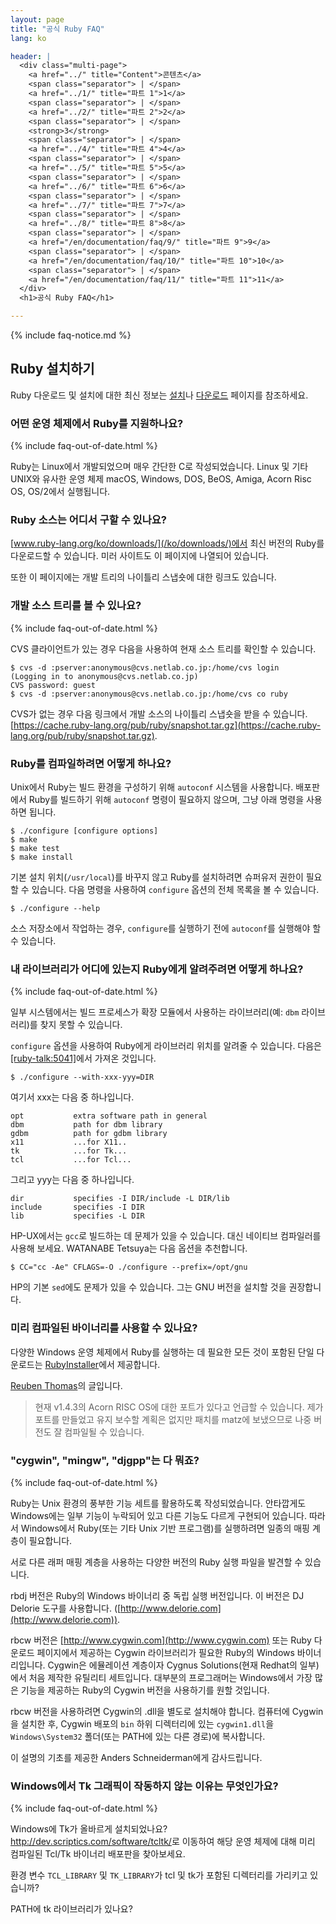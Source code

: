 ```yaml
---
layout: page
title: "공식 Ruby FAQ"
lang: ko

header: |
  <div class="multi-page">
    <a href="../" title="Content">콘텐츠</a>
    <span class="separator"> | </span>
    <a href="../1/" title="파트 1">1</a>
    <span class="separator"> | </span>
    <a href="../2/" title="파트 2">2</a>
    <span class="separator"> | </span>
    <strong>3</strong>
    <span class="separator"> | </span>
    <a href="../4/" title="파트 4">4</a>
    <span class="separator"> | </span>
    <a href="../5/" title="파트 5">5</a>
    <span class="separator"> | </span>
    <a href="../6/" title="파트 6">6</a>
    <span class="separator"> | </span>
    <a href="../7/" title="파트 7">7</a>
    <span class="separator"> | </span>
    <a href="../8/" title="파트 8">8</a>
    <span class="separator"> | </span>
    <a href="/en/documentation/faq/9/" title="파트 9">9</a>
    <span class="separator"> | </span>
    <a href="/en/documentation/faq/10/" title="파트 10">10</a>
    <span class="separator"> | </span>
    <a href="/en/documentation/faq/11/" title="파트 11">11</a>
  </div>
  <h1>공식 Ruby FAQ</h1>

---
```


{% include faq-notice.md %}

## Ruby 설치하기

Ruby 다운로드 및 설치에 대한 최신 정보는
[설치](/ko/documentation/installation/)나 [다운로드](/ko/downloads/) 페이지를
참조하세요.

### 어떤 운영 체제에서 Ruby를 지원하나요?

{% include faq-out-of-date.html %}

Ruby는 Linux에서 개발되었으며 매우 간단한 C로 작성되었습니다. Linux 및 기타
UNIX와 유사한 운영 체제 macOS, Windows, DOS, BeOS, Amiga, Acorn Risc OS,
OS/2에서 실행됩니다.

### Ruby 소스는 어디서 구할 수 있나요?

[www.ruby-lang.org/ko/downloads/](/ko/downloads/)에서 최신 버전의 Ruby를
다운로드할 수 있습니다. 미러 사이트도 이 페이지에 나열되어 있습니다.

또한 이 페이지에는 개발 트리의 나이틀리 스냅숏에 대한 링크도 있습니다.

### 개발 소스 트리를 볼 수 있나요?

{% include faq-out-of-date.html %}

CVS 클라이언트가 있는 경우 다음을 사용하여 현재 소스 트리를 확인할 수 있습니다.

~~~
$ cvs -d :pserver:anonymous@cvs.netlab.co.jp:/home/cvs login
(Logging in to anonymous@cvs.netlab.co.jp)
CVS password: guest
$ cvs -d :pserver:anonymous@cvs.netlab.co.jp:/home/cvs co ruby
~~~

CVS가 없는 경우 다음 링크에서 개발 소스의 나이틀리 스냅숏을 받을 수 있습니다.
[https://cache.ruby-lang.org/pub/ruby/snapshot.tar.gz](https://cache.ruby-lang.org/pub/ruby/snapshot.tar.gz).

### Ruby를 컴파일하려면 어떻게 하나요?

Unix에서 Ruby는 빌드 환경을 구성하기 위해 `autoconf` 시스템을 사용합니다.
배포판에서 Ruby를 빌드하기 위해 `autoconf` 명령이 필요하지 않으며, 그냥 아래
명령을 사용하면 됩니다.

~~~
$ ./configure [configure options]
$ make
$ make test
$ make install
~~~

기본 설치 위치(`/usr/local`)를 바꾸지 않고 Ruby를 설치하려면 슈퍼유저 권한이
필요할 수 있습니다. 다음 명령을 사용하여 `configure` 옵션의 전체 목록을 볼 수
있습니다.

~~~
$ ./configure --help
~~~

소스 저장소에서 작업하는 경우, `configure`를 실행하기 전에 `autoconf`를
실행해야 할 수 있습니다.

### 내 라이브러리가 어디에 있는지 Ruby에게 알려주려면 어떻게 하나요?

{% include faq-out-of-date.html %}

일부 시스템에서는 빌드 프로세스가 확장 모듈에서 사용하는
라이브러리(예: `dbm` 라이브러리)를 찾지 못할 수 있습니다.

`configure` 옵션을 사용하여 Ruby에게 라이브러리 위치를 알려줄 수 있습니다.
다음은 [\[ruby-talk:5041\]][ruby-talk:5041]에서 가져온 것입니다.

~~~
$ ./configure --with-xxx-yyy=DIR
~~~

여기서 xxx는 다음 중 하나입니다.

~~~
opt           extra software path in general
dbm           path for dbm library
gdbm          path for gdbm library
x11           ...for X11..
tk            ...for Tk...
tcl           ...for Tcl...
~~~

그리고 yyy는 다음 중 하나입니다.

~~~
dir           specifies -I DIR/include -L DIR/lib
include       specifies -I DIR
lib           specifies -L DIR
~~~

HP-UX에서는 `gcc`로 빌드하는 데 문제가 있을 수 있습니다. 대신 네이티브
컴파일러를 사용해 보세요. WATANABE Tetsuya는 다음 옵션을 추천합니다.

~~~
$ CC="cc -Ae" CFLAGS=-O ./configure --prefix=/opt/gnu
~~~

HP의 기본 `sed`에도 문제가 있을 수 있습니다. 그는 GNU 버전을 설치할
것을 권장합니다.

[ruby-talk:5041]: https://blade.ruby-lang.org/ruby-talk/5041

### 미리 컴파일된 바이너리를 사용할 수 있나요?

다양한 Windows 운영 체제에서 Ruby를 실행하는 데 필요한 모든 것이 포함된 단일
다운로드는 [RubyInstaller](https://rubyinstaller.org/)에서 제공합니다.

[Reuben Thomas](mailto:Reuben.Thomas@cl.cam.ac.uk)의 글입니다.

> 현재 v1.4.3의 Acorn RISC OS에 대한 포트가 있다고 언급할 수 있습니다.
> 제가 포트를 만들었고 유지 보수할 계획은 없지만
> 패치를 matz에 보냈으므로 나중 버전도 잘 컴파일될 수 있습니다.

### "cygwin", "mingw", "djgpp"는 다 뭐죠?

{% include faq-out-of-date.html %}

Ruby는 Unix 환경의 풍부한 기능 세트를 활용하도록 작성되었습니다.
안타깝게도 Windows에는 일부 기능이 누락되어 있고 다른 기능도 다르게 구현되어
있습니다. 따라서 Windows에서 Ruby(또는 기타 Unix 기반 프로그램)를 실행하려면
일종의 매핑 계층이 필요합니다.

서로 다른 래퍼 매핑 계층을 사용하는 다양한 버전의 Ruby 실행 파일을 발견할
수 있습니다.

rbdj 버전은 Ruby의 Windows 바이너리 중 독립 실행 버전입니다. 이 버전은 DJ
Delorie 도구를 사용합니다.
([http://www.delorie.com](http://www.delorie.com)).

rbcw 버전은 [http://www.cygwin.com](http://www.cygwin.com) 또는 Ruby 다운로드
페이지에서 제공하는 Cygwin 라이브러리가 필요한 Ruby의 Windows 바이너리입니다.
Cygwin은 에뮬레이션 계층이자 Cygnus Solutions(현재 Redhat의 일부)에서
처음 제작한 유틸리티 세트입니다. 대부분의 프로그래머는 Windows에서
가장 많은 기능을 제공하는 Ruby의 Cygwin 버전을 사용하기를 원할 것입니다.

rbcw 버전을 사용하려면 Cygwin의 .dll을 별도로 설치해야 합니다. 컴퓨터에 Cygwin을
설치한 후, Cygwin 배포의 `bin` 하위 디렉터리에 있는 `cygwin1.dll`을
`Windows\System32` 폴더(또는 PATH에 있는 다른 경로)에 복사합니다.

이 설명의 기초를 제공한 Anders Schneiderman에게 감사드립니다.

### Windows에서 Tk 그래픽이 작동하지 않는 이유는 무엇인가요?

{% include faq-out-of-date.html %}

Windows에 Tk가 올바르게 설치되었나요? <http://dev.scriptics.com/software/tcltk/>로
이동하여 해당 운영 체제에 대해 미리 컴파일된 Tcl/Tk 바이너리 배포판을 찾아보세요.

환경 변수 `TCL_LIBRARY` 및 `TK_LIBRARY`가 tcl 및 tk가 포함된 디렉터리를 가리키고
있습니까?

PATH에 tk 라이브러리가 있나요?
